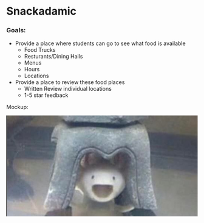 # Snackadamic
### Goals:
  * Provide a place where students can go to see what food is available
    * Food Trucks
    * Resturants/Dining Halls
    * Menus
    * Hours
    * Locations
  * Provide a place to review these food places
    * Written Review individual locations
    * 1-5 star feedback


Mockup:

![](images/mockup.PNG)
